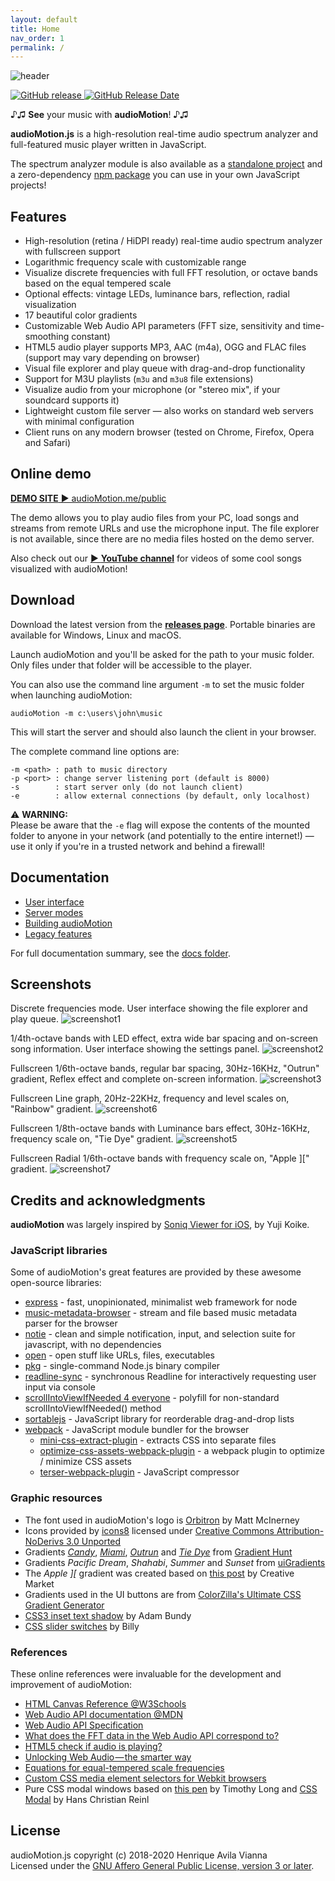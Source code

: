 ```yaml
---
layout: default
title: Home
nav_order: 1
permalink: /
---
```


![header](docs/img/audioMotion-header.png "audioMotion - high-resolution real-time spectrum analyzer and music player")

[![GitHub release](https://img.shields.io/github/release/hvianna/audioMotion.js.svg) ![GitHub Release Date](https://img.shields.io/github/release-date/hvianna/audioMotion.js.svg)](https://github.com/hvianna/audioMotion.js/releases/latest)

♪♫ **See** your music with **audioMotion**! ♪♫

**audioMotion.js** is a high-resolution real-time audio spectrum analyzer and full-featured music player written in JavaScript.

The spectrum analyzer module is also available as a [standalone project](https://github.com/hvianna/audioMotion-analyzer) and a zero-dependency [npm package](https://www.npmjs.com/package/audiomotion-analyzer) you can use in your own JavaScript projects!

## Features

* High-resolution (retina / HiDPI ready) real-time audio spectrum analyzer with fullscreen support
* Logarithmic frequency scale with customizable range
* Visualize discrete frequencies with full FFT resolution, or octave bands based on the equal tempered scale
* Optional effects: vintage LEDs, luminance bars, reflection, radial visualization
* 17 beautiful color gradients
* Customizable Web Audio API parameters (FFT size, sensitivity and time-smoothing constant)
* HTML5 audio player supports MP3, AAC (m4a), OGG and FLAC files (support may vary depending on browser)
* Visual file explorer and play queue with drag-and-drop functionality
* Support for M3U playlists (`m3u` and `m3u8` file extensions)
* Visualize audio from your microphone (or "stereo mix", if your soundcard supports it)
* Lightweight custom file server — also works on standard web servers with minimal configuration
* Client runs on any modern browser (tested on Chrome, Firefox, Opera and Safari)

## Online demo

[**DEMO SITE** ▶ audioMotion.me/public](https://audiomotion.me/public/)

The demo allows you to play audio files from your PC, load songs and streams from remote URLs and use the microphone input.
The file explorer is not available, since there are no media files hosted on the demo server.

Also check out our [▶ **YouTube channel**](https://channel.audiomotion.io) for videos of some cool songs visualized with audioMotion!

## Download

Download the latest version from the [**releases page**](https://github.com/hvianna/audioMotion.js/releases/latest). Portable binaries are available for Windows, Linux and macOS.

Launch audioMotion and you'll be asked for the path to your music folder. Only files under that folder will be accessible to the player.

You can also use the command line argument `-m` to set the music folder when launching audioMotion:

```
audioMotion -m c:\users\john\music
```

This will start the server and should also launch the client in your browser.

The complete command line options are:

```
-m <path> : path to music directory
-p <port> : change server listening port (default is 8000)
-s        : start server only (do not launch client)
-e        : allow external connections (by default, only localhost)
```

⚠ **WARNING:**<br>
Please be aware that the `-e` flag will expose the contents of the mounted folder to anyone in your network (and potentially to the entire internet!) &mdash; use it only if you're in a trusted network and behind a firewall!

## Documentation

+ [User interface](docs/user-interface.md)
+ [Server modes](docs/server.md)
+ [Building audioMotion](docs/building.md)
+ [Legacy features](docs/legacy.md)

For full documentation summary, see the [docs folder](docs/).

## Screenshots

Discrete frequencies mode. User interface showing the file explorer and play queue.
![screenshot1](docs/img/screenshot1.png "Discrete frequencies mode. User interface showing the file explorer and play queue.")

1/4th-octave bands with LED effect, extra wide bar spacing and on-screen song information. User interface showing the settings panel.
![screenshot2](docs/img/screenshot2.png "1/4th-octave bands mode, extra wide bar spacing, with LED effect and on-screen song information. User interface showing the settings panel.")

Fullscreen 1/6th-octave bands, regular bar spacing, 30Hz-16KHz, "Outrun" gradient, Reflex effect and complete on-screen information.
![screenshot3](docs/img/screenshot3.png "Fullscreen 1/6th-octave bands, Regular bar spacing, 30Hz-16KHz, 'Outrun' gradient, Reflex effect and complete on-screen information")

Fullscreen Line graph, 20Hz-22KHz, frequency and level scales on, "Rainbow" gradient.
![screenshot6](docs/img/screenshot6.png "Fullscreen Line graph mode, 20Hz-22KHz, frequency and level scales on, 'Rainbow' gradient")

Fullscreen 1/8th-octave bands with Luminance bars effect, 30Hz-16KHz, frequency scale on, "Tie Dye" gradient.
![screenshot5](docs/img/screenshot5.png "Fullscreen 1/8th-octave bands mode with Luminance bars effect, 30Hz-16KHz, frequency scale on, 'Tie Dye' gradient")

Fullscreen Radial 1/6th-octave bands with frequency scale on, "Apple ][" gradient.
![screenshot7](docs/img/screenshot7.png "Fullscreen Radial 1/6th-octave bands mode with frequency scale on, 'Apple ][' gradient")

## Credits and acknowledgments

**audioMotion** was largely inspired by [Soniq Viewer for iOS](https://itunes.apple.com/us/app/soniq-viewer/id448343005), by Yuji Koike.

### JavaScript libraries

Some of audioMotion's great features are provided by these awesome open-source libraries:

* [express](https://www.npmjs.com/package/express) - fast, unopinionated, minimalist web framework for node
* [music-metadata-browser](https://www.npmjs.com/package/music-metadata-browser) - stream and file based music metadata parser for the browser
* [notie](https://www.npmjs.com/package/notie) - clean and simple notification, input, and selection suite for javascript, with no dependencies
* [open](https://www.npmjs.com/package/open) - open stuff like URLs, files, executables
* [pkg](https://www.npmjs.com/package/pkg) - single-command Node.js binary compiler
* [readline-sync](https://www.npmjs.com/package/readline-sync) - synchronous Readline for interactively requesting user input via console
* [scrollIntoViewIfNeeded 4 everyone](https://gist.github.com/hsablonniere/2581101) - polyfill for non-standard scrollIntoViewIfNeeded() method
* [sortablejs](https://www.npmjs.com/package/sortablejs) - JavaScript library for reorderable drag-and-drop lists
* [webpack](https://www.npmjs.com/package/webpack) - JavaScript module bundler for the browser
  * [mini-css-extract-plugin](https://www.npmjs.com/package/mini-css-extract-plugin) - extracts CSS into separate files
  * [optimize-css-assets-webpack-plugin](https://www.npmjs.com/package/optimize-css-assets-webpack-plugin) - a webpack plugin to optimize / minimize CSS assets
  * [terser-webpack-plugin](https://www.npmjs.com/package/terser-webpack-plugin) - JavaScript compressor

### Graphic resources

* The font used in audioMotion's logo is [Orbitron](https://fonts.google.com/specimen/Orbitron) by Matt McInerney
* Icons provided by [icons8](https://icons8.com) licensed under [Creative Commons Attribution-NoDerivs 3.0 Unported](https://creativecommons.org/licenses/by-nd/3.0/)
* Gradients [*Candy*](https://gradienthunt.com/gradient/172), [*Miami*](https://gradienthunt.com/gradient/950), [*Outrun*](https://gradienthunt.com/gradient/317) and [*Tie Dye*](https://gradienthunt.com/gradient/969) from [Gradient Hunt](https://gradienthunt.com)
* Gradients *Pacific Dream*, *Shahabi*, *Summer* and *Sunset* from [uiGradients](https://uigradients.com)
* The *Apple ][* gradient was created based on [this post](https://creativemarket.com/blog/6-famous-logos-with-great-color-schemes) by Creative Market
* Gradients used in the UI buttons are from [ColorZilla's Ultimate CSS Gradient Generator](http://www.colorzilla.com/gradient-editor/)
* [CSS3 inset text shadow](https://codepen.io/adambundy/pen/HtmaK) by Adam Bundy
* [CSS slider switches](https://codepen.io/billyysea/pen/CHmiE) by Billy

### References

These online references were invaluable for the development and improvement of audioMotion:

* [HTML Canvas Reference @W3Schools](https://www.w3schools.com/tags/ref_canvas.asp)
* [Web Audio API documentation @MDN](https://developer.mozilla.org/en-US/docs/Web/API/Web_Audio_API)
* [Web Audio API Specification](https://webaudio.github.io/web-audio-api/)
* [What does the FFT data in the Web Audio API correspond to?](https://stackoverflow.com/a/14789992/2370385)
* [HTML5 check if audio is playing?](https://stackoverflow.com/a/46117824/2370385)
* [Unlocking Web Audio — the smarter way](https://hackernoon.com/unlocking-web-audio-the-smarter-way-8858218c0e09)
* [Equations for equal-tempered scale frequencies](http://pages.mtu.edu/~suits/NoteFreqCalcs.html)
* [Custom CSS media element selectors for Webkit browsers](https://stackoverflow.com/a/33948255/2370385)
* Pure CSS modal windows based on [this pen](https://codepen.io/timothylong/pen/HhAer) by Timothy Long and [CSS Modal](https://drublic.github.io/css-modal/) by Hans Christian Reinl

## License

audioMotion.js copyright (c) 2018-2020 Henrique Avila Vianna<br>
Licensed under the [GNU Affero General Public License, version 3 or later](https://www.gnu.org/licenses/agpl.html).
